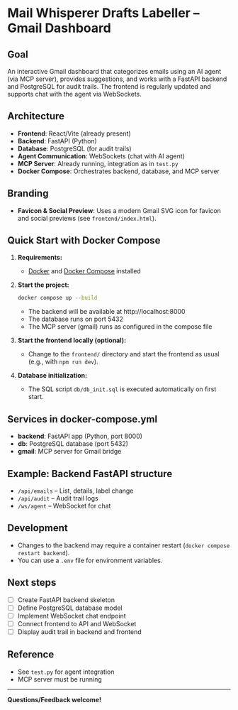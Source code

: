# Mail Whisperer Drafts Labeller – Gmail Dashboard

## Goal
An interactive Gmail dashboard that categorizes emails using an AI agent (via MCP server), provides suggestions, and works with a FastAPI backend and PostgreSQL for audit trails. The frontend is regularly updated and supports chat with the agent via WebSockets.

## Architecture
- **Frontend**: React/Vite (already present)
- **Backend**: FastAPI (Python)
- **Database**: PostgreSQL (for audit trails)
- **Agent Communication**: WebSockets (chat with AI agent)
- **MCP Server**: Already running, integration as in `test.py`
- **Docker Compose**: Orchestrates backend, database, and MCP server

## Branding
- **Favicon & Social Preview**: Uses a modern Gmail SVG icon for favicon and social previews (see `frontend/index.html`).

## Quick Start with Docker Compose

1. **Requirements:**
   - [Docker](https://docs.docker.com/get-docker/) and [Docker Compose](https://docs.docker.com/compose/install/) installed

2. **Start the project:**
   ```sh
   docker compose up --build
   ```
   - The backend will be available at http://localhost:8000
   - The database runs on port 5432
   - The MCP server (gmail) runs as configured in the compose file

3. **Start the frontend locally (optional):**
   - Change to the `frontend/` directory and start the frontend as usual (e.g., with `npm run dev`).

4. **Database initialization:**
   - The SQL script `db/db_init.sql` is executed automatically on first start.

## Services in docker-compose.yml
- **backend**: FastAPI app (Python, port 8000)
- **db**: PostgreSQL database (port 5432)
- **gmail**: MCP server for Gmail bridge

## Example: Backend FastAPI structure
- `/api/emails` – List, details, label change
- `/api/audit` – Audit trail logs
- `/ws/agent` – WebSocket for chat

## Development
- Changes to the backend may require a container restart (`docker compose restart backend`).
- You can use a `.env` file for environment variables.

## Next steps
- [ ] Create FastAPI backend skeleton
- [ ] Define PostgreSQL database model
- [ ] Implement WebSocket chat endpoint
- [ ] Connect frontend to API and WebSocket
- [ ] Display audit trail in backend and frontend

## Reference
- See `test.py` for agent integration
- MCP server must be running

---

**Questions/Feedback welcome!**

